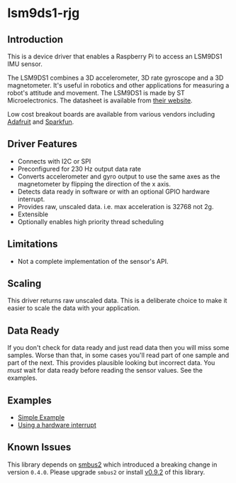 # lsm9ds1-rjg
## Introduction
This is a device driver that enables a Raspberry Pi to access an LSM9DS1 IMU sensor.

The LSM9DS1 combines a 3D accelerometer, 3D rate gyroscope and a 3D magnetometer. It's useful in robotics and other applications for measuring a robot's attitude and movement. The LSM9DS1 is made by ST Microelectronics. The datasheet is available from [their website](https://www.st.com/en/mems-and-sensors/lsm9ds1.html).

Low cost breakout boards are available from various vendors including [Adafruit](https://learn.adafruit.com/adafruit-lsm9ds1-accelerometer-plus-gyro-plus-magnetometer-9-dof-breakout/overview) and [Sparkfun](https://www.sparkfun.com/products/13284).

## Driver Features
* Connects with I2C or SPI
* Preconfigured for 230 Hz output data rate
* Converts accelerometer and gyro output to use the same axes as the magnetometer by flipping the direction of the x axis.
* Detects data ready in software or with an optional GPIO hardware interrupt.
* Provides raw, unscaled data. i.e. max acceleration is 32768 not 2g.
* Extensible
* Optionally enables high priority thread scheduling

## Limitations
* Not a complete implementation of the sensor's API.

## Scaling
This driver returns raw unscaled data. This is a deliberate choice to make it easier
to scale the data with your application.

## Data Ready
If you don't check for data ready and just read data then you will miss some samples.
Worse than that, in some cases you'll read part of one sample and part of the next.
This provides plausible looking but incorrect data. You _must_ wait for data ready
before reading the sensor values. See the examples.

## Examples
* [Simple Example](https://github.com/Richard-Gemmell/lsm9ds1-rjg/blob/master/examples/simple.py)
* [Using a hardware interrupt](https://github.com/Richard-Gemmell/lsm9ds1-rjg/blob/master/examples/hardware_data_ready.py)

## Known Issues

This library depends on [smbus2](https://github.com/kplindegaard/smbus2/blob/master/CHANGELOG.md)
which introduced a breaking change in version `0.4.0`. Please upgrade `smbus2`
or install [v0.9.2](https://pypi.org/project/lsm9ds1-rjg/0.9.2/) of this library.